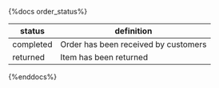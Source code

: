 {%docs order_status%}


| status         | definition                                       |
|----------------|--------------------------------------------------|
| completed      | Order has been received by customers             |
| returned       | Item has been returned                           |


{%enddocs%}

